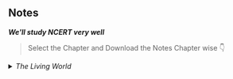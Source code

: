 ## Notes

***We'll study NCERT very well***

> Select the Chapter and Download the Notes Chapter wise 👇

<details><summary><em>The Living World</em></summary>
<br>

> Download the Full Note of "The Living World" 👇

- [The Living World]()

> Or, Download the Notes Concept wise 👇

- []()


</details>



